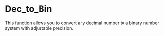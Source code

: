 # Dec_to_Bin
This function allows you to convert any decimal number to a binary number system with adjustable precision.
